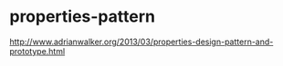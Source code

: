 # properties-pattern

http://www.adrianwalker.org/2013/03/properties-design-pattern-and-prototype.html
